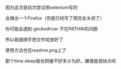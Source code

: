 因为这次是初次尝试用selenium写的

会弹出一个Firefox（但是已经写了爬完会关闭了）

你可能会遇到 geckodriver 不在PATH中的问题

所以我就顺手把文件给放好了

使用方法也在readme.png上了

那个time.sleep我也把握不好多少为好。嫌慢就调快点呗